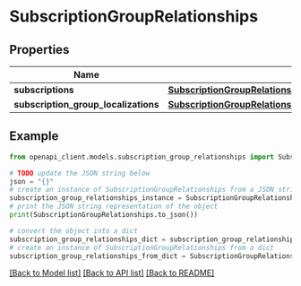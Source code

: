 # SubscriptionGroupRelationships


## Properties

Name | Type | Description | Notes
------------ | ------------- | ------------- | -------------
**subscriptions** | [**SubscriptionGroupRelationshipsSubscriptions**](SubscriptionGroupRelationshipsSubscriptions.md) |  | [optional] 
**subscription_group_localizations** | [**SubscriptionGroupRelationshipsSubscriptionGroupLocalizations**](SubscriptionGroupRelationshipsSubscriptionGroupLocalizations.md) |  | [optional] 

## Example

```python
from openapi_client.models.subscription_group_relationships import SubscriptionGroupRelationships

# TODO update the JSON string below
json = "{}"
# create an instance of SubscriptionGroupRelationships from a JSON string
subscription_group_relationships_instance = SubscriptionGroupRelationships.from_json(json)
# print the JSON string representation of the object
print(SubscriptionGroupRelationships.to_json())

# convert the object into a dict
subscription_group_relationships_dict = subscription_group_relationships_instance.to_dict()
# create an instance of SubscriptionGroupRelationships from a dict
subscription_group_relationships_from_dict = SubscriptionGroupRelationships.from_dict(subscription_group_relationships_dict)
```
[[Back to Model list]](../README.md#documentation-for-models) [[Back to API list]](../README.md#documentation-for-api-endpoints) [[Back to README]](../README.md)


